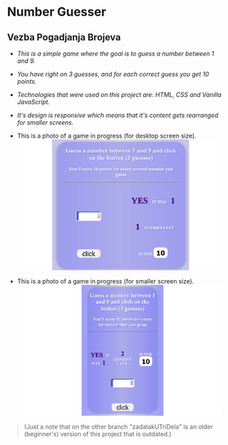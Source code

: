 

   # Number Guesser

   ## Vezba Pogadjanja Brojeva 


  
 * _This is a simple game where the goal is to guess a number between 1 and 9._
 * _You have right on 3 guesses, and for each correct guess you get 10 points._
 * _Technologies that were used on this project are: HTML, CSS and Vanilla JavaScript._
 * _It's design is responsive which means that it's content gets rearranged for smaller screens._

 
 * This is a photo of a game in progress (for desktop screen size).
   ![photoOfAGame](./screenshots/izgledProjektaGit.png)

 
 * This is a photo of a game in progress (for smaller screen size).
  ![photoOfASmallScreenGame](./screenshots/slikaMaliEkranGit.png)

 
 
 > (Just a note that on the other branch "zadatakUTriDela"
 > is an older (beginner's) version of this project that is outdated.)



